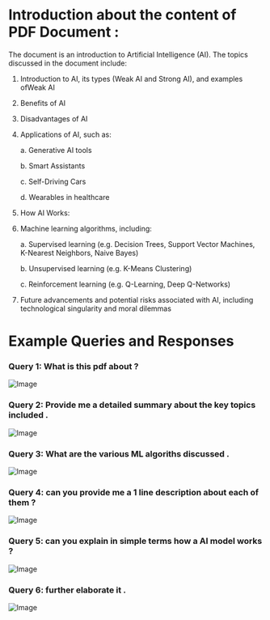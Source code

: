 # Introduction about the content of PDF Document :

The document is an introduction to Artificial Intelligence (AI). The topics discussed in the document include:

1. Introduction to AI, its types (Weak AI and Strong AI), and examples ofWeak AI

2. Benefits of AI

3. Disadvantages of AI

4. Applications of AI, such as:

    a. Generative AI tools

    b. Smart Assistants

    c. Self-Driving Cars

    d. Wearables in healthcare

5. How AI Works:

6. Machine learning algorithms, including:

    a. Supervised learning (e.g. Decision Trees, Support Vector Machines, K-Nearest Neighbors, Naive Bayes)

    b. Unsupervised learning (e.g. K-Means Clustering)

    c. Reinforcement learning (e.g. Q-Learning, Deep Q-Networks)

7. Future advancements and potential risks associated with AI, including technological singularity and moral dilemmas


# Example Queries and Responses

### Query 1: What is this pdf about ?

![Image](https://github.com/user-attachments/assets/e954d2bf-a878-4738-8046-5c710394ed40)

### Query 2: Provide me a detailed summary about the key topics included .

![Image](https://github.com/user-attachments/assets/13744c68-9ef6-4b11-af94-33c3295c95f8)

### Query 3: What are the various ML algoriths discussed .

![Image](https://github.com/user-attachments/assets/14f25b90-d69d-4246-879e-dfd567650357)

### Query 4: can you provide me a 1 line description about each of them ?

![Image](https://github.com/user-attachments/assets/4f34944c-a2b0-47fc-a357-ac886b5f288e)

### Query 5: can you explain in simple terms how a AI model works ?


![Image](https://github.com/user-attachments/assets/0bd3d8b7-90f1-4ab5-a302-b00fbf85eab2)

### Query 6: further elaborate it .


![Image](https://github.com/user-attachments/assets/89a7c73b-9ac9-4c0d-bd3f-463b2d7abd37)
